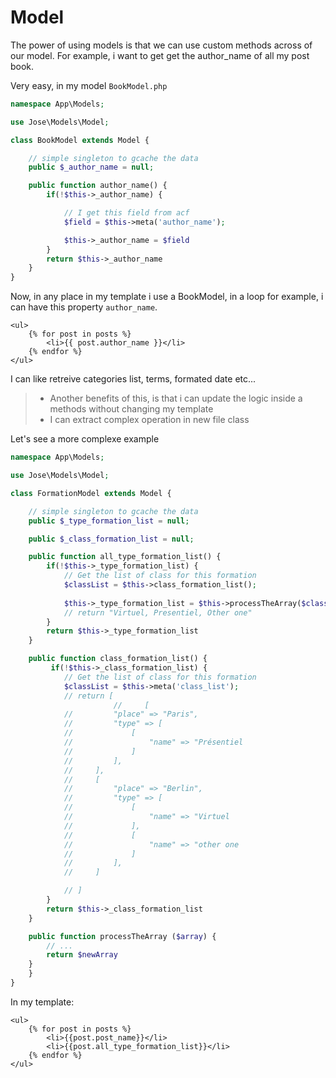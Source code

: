# Model

The power of using models is that we can use custom methods across of our model.
For example, i want to get get the author_name of all my post book.

Very easy, in my model `BookModel.php`

```php
namespace App\Models;

use Jose\Models\Model;

class BookModel extends Model {

    // simple singleton to gcache the data
    public $_author_name = null;

    public function author_name() {
        if(!$this->_author_name) {

            // I get this field from acf
            $field = $this->meta('author_name');

            $this->_author_name = $field
        }
        return $this->_author_name
    }
}
```

Now, in any place in my template i use a BookModel, in a loop for example, i can have this property `author_name`.

```twig
<ul>
    {% for post in posts %}
        <li>{{ post.author_name }}</li>
    {% endfor %}
</ul>
```

I can like retreive categories list, terms, formated date etc...

> - Another benefits of this, is that i can update the logic inside a methods without changing my template
> - I can extract complex operation in new file class

Let's see a more complexe example


```php
namespace App\Models;

use Jose\Models\Model;

class FormationModel extends Model {

    // simple singleton to gcache the data
    public $_type_formation_list = null;

    public $_class_formation_list = null;

    public function all_type_formation_list() {
        if(!$this->_type_formation_list) {
            // Get the list of class for this formation
            $classList = $this->class_formation_list();
            
            $this->_type_formation_list = $this->processTheArray($classList)
            // return "Virtuel, Presentiel, Other one"
        }
        return $this->_type_formation_list
    }

    public function class_formation_list() {
         if(!$this->_class_formation_list) {
            // Get the list of class for this formation
            $classList = $this->meta('class_list');
            // return [
                       //     [
            //         "place" => "Paris",
            //         "type" => [
            //             [
            //                 "name" => "Présentiel
            //             ]
            //         ],
            //     ],
            //     [
            //         "place" => "Berlin",
            //         "type" => [
            //             [
            //                 "name" => "Virtuel
            //             ], 
            //             [
            //                 "name" => "other one 
            //             ]
            //         ],
            //     ]

            // ]
        }
        return $this->_class_formation_list
    }

    public function processTheArray ($array) {
        // ...
        return $newArray
    }
    }
}
```
In my template:
```twig
<ul>
    {% for post in posts %}
        <li>{{post.post_name}}</li>  
        <li>{{post.all_type_formation_list}}</li>
    {% endfor %}
</ul>
```